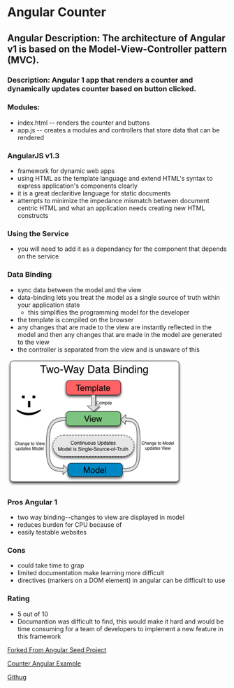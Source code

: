 
# Angular Counter

## Angular Description: The architecture of Angular v1 is based on the Model-View-Controller pattern (MVC).

### Description: Angular 1 app that renders a counter and dynamically updates counter based on button clicked. 


### Modules:
* index.html -- renders the counter and buttons
* app.js -- creates a modules and controllers that store data that can be rendered

### AngularJS v1.3
* framework for dynamic web apps
* using HTML as the template language and extend HTML's syntax to express application's components clearly
* it is a great declaritive language for static documents
* attempts to minimize the impedance mismatch between document centric HTML and what an application needs creating new HTML constructs

### Using the Service
* you will need to add it as a dependancy for the component that depends on the service 

### Data Binding
* sync data between the model and the view
* data-binding lets you treat the model as a single source of truth within your application state
  * this simplifies the programming model for the developer
* the template is compiled on the browser
* any changes that are made to the view are instantly reflected in the model and then any changes that are made in the model are generated to the view
*  the controller is separated from the view and is unaware of this


![angular templates](./assets/template.png)

### Pros Angular 1
* two way binding--changes to view are displayed in model 
* reduces burden for CPU because of 
* easily testable websites

### Cons 
* could take time to grap 
* limited documentation make learning more difficult
* directives (markers on a DOM element) in angular can be difficult to use

### Rating
* 5 out of 10
* Documantion was difficult to find, this would make it hard and would be time consuming for a team of developers to implement a new feature in this framework

[Forked From Angular Seed Project](https://github.com/angular/angular-seed)

[Counter Angular Example](https://code-maven.com/automatic-counter-using-angularjs)

[Githug](https://github.com/hingham/counter-angular)